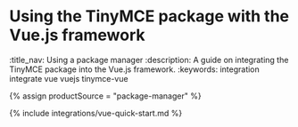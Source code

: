 # Using the TinyMCE package with the Vue.js framework
:title_nav: Using a package manager
:description: A guide on integrating the TinyMCE package into the Vue.js framework.
:keywords: integration integrate vue vuejs tinymce-vue

{% assign productSource = "package-manager" %}

{% include integrations/vue-quick-start.md %}
